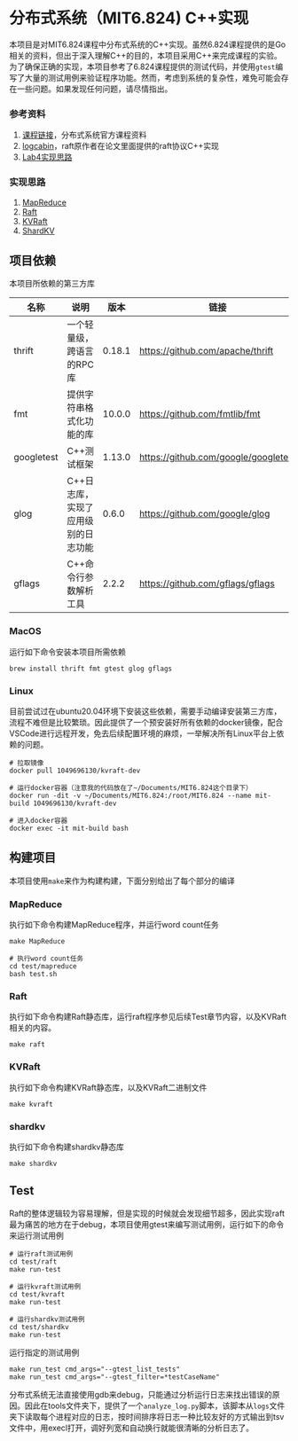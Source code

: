 # 分布式系统（MIT6.824) C++实现

本项目是对MIT6.824课程中分布式系统的C++实现。虽然6.824课程提供的是Go相关的资料，但出于深入理解C++的目的，本项目采用C++来完成课程的实验。为了确保正确的实现，本项目参考了6.824课程提供的测试代码，并使用`gtest`编写了大量的测试用例来验证程序功能。然而，考虑到系统的复杂性，难免可能会存在一些问题。如果发现任何问题，请尽情指出。

### 参考资料

1. [课程链接](https://pdos.csail.mit.edu/6.824/schedule.html)，分布式系统官方课程资料
2. [logcabin](https://github.com/logcabin/logcabin.git)，raft原作者在论文里面提供的raft协议C++实现
3. [Lab4实现思路](https://github.com/OneSizeFitsQuorum/MIT6.824-2021/blob/master/docs/lab4.md)

### 实现思路

1. [MapReduce](doc/MapReduce.md)
2. [Raft](doc/Raft.md)
3. [KVRaft](doc/KVRaft.md)
4. [ShardKV](doc/ShardKV.md)

## 项目依赖

本项目所依赖的第三方库

| 名称       | 说明                                | 版本   | 链接                                 |
| ---------- | ----------------------------------- | ------ | ------------------------------------ |
| thrift     | 一个轻量级，跨语言的RPC库           | 0.18.1 | https://github.com/apache/thrift     |
| fmt        | 提供字符串格式化功能的库            | 10.0.0 | https://github.com/fmtlib/fmt        |
| googletest | C++测试框架                         | 1.13.0 | https://github.com/google/googletest |
| glog       | C++日志库，实现了应用级别的日志功能 | 0.6.0  | https://github.com/google/glog       |
| gflags     | C++命令行参数解析工具               | 2.2.2  | https://github.com/gflags/gflags     |


### MacOS

运行如下命令安装本项目所需依赖

```shell
brew install thrift fmt gtest glog gflags
```

### Linux
目前尝试过在ubuntu20.04环境下安装这些依赖，需要手动编译安装第三方库，流程不难但是比较繁琐。因此提供了一个预安装好所有依赖的docker镜像，配合VSCode进行远程开发，免去后续配置环境的麻烦，一举解决所有Linux平台上依赖的问题。

```shell
# 拉取镜像
docker pull 1049696130/kvraft-dev

# 运行docker容器（注意我的代码放在了~/Documents/MIT6.824这个目录下）
docker run -dit -v ~/Documents/MIT6.824:/root/MIT6.824 --name mit-build 1049696130/kvraft-dev

# 进入docker容器
docker exec -it mit-build bash
```

## 构建项目

本项目使用`make`来作为构建构建，下面分别给出了每个部分的编译
### MapReduce

执行如下命令构建MapReduce程序，并运行word count任务
```shell
make MapReduce

# 执行word count任务
cd test/mapreduce
bash test.sh
```

### Raft

执行如下命令构建Raft静态库，运行raft程序参见后续Test章节内容，以及KVRaft相关的内容。
```shell
make raft
```

### KVRaft

执行如下命令构建KVRaft静态库，以及KVRaft二进制文件
```shell
make kvraft
```

### shardkv

执行如下命令构建shardkv静态库
```shell
make shardkv
```


## Test

Raft的整体逻辑较为容易理解，但是实现的时候就会发现细节超多，因此实现raft最为痛苦的地方在于debug，本项目使用gtest来编写测试用例，运行如下的命令来运行测试用例
```shell
# 运行raft测试用例
cd test/raft
make run-test

# 运行kvraft测试用例
cd test/kvraft
make run-test

# 运行shardkv测试用例
cd test/shardkv
make run-test
```

运行指定的测试用例

```shell
make run_test cmd_args="--gtest_list_tests"
make run_test cmd_args="--gtest_filter=*testCaseName"
```

分布式系统无法直接使用gdb来debug，只能通过分析运行日志来找出错误的原因。因此在tools文件夹下，提供了一个`analyze_log.py`脚本，该脚本从`logs`文件夹下读取每个进程对应的日志，按时间排序将日志一种比较友好的方式输出到tsv文件中，用execl打开，调好列宽和自动换行就能很清晰的分析日志了。